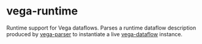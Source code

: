 # vega-runtime

Runtime support for Vega dataflows. Parses a runtime dataflow description produced by [vega-parser](https://github.com/vega/vega/tree/master/packages/vega-parser) to instantiate
a live [vega-dataflow](https://github.com/vega/vega/tree/master/packages/vega-dataflow) instance.
